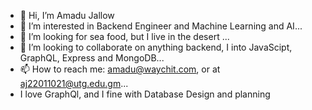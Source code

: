 - 👋 Hi, I’m Amadu Jallow 
- 👀 I’m interested in Backend Engineer and Machine Learning and AI...
- 🌱 I’m looking for sea food, but I live in the desert ...
- 💞️ I’m looking to collaborate on  anything backend, I into JavaScipt, GraphQL, Express and MongoDB...
- 📫 How to reach me: amadu@waychit.com, or at aj22011021@utg.edu.gm...
- I love GraphQl, and I fine with Database Design and planning

<!---
PhoenixAssutech/PhoenixAssutech is a ✨ special ✨ repository because its `README.md` (this file) appears on your GitHub profile.
You can click the Preview link to take a look at your changes.
--->
